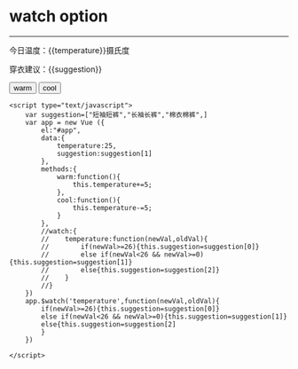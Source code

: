 <!DOCTYPE html>
<html lang="en">
<head>
    <meta charset="UTF-8">
    <script type="text/javascript" src="Vue.js"></script>
    <title>WATCH</title>
</head>
<body>
    <h1>watch option</h1>
    <hr>
    <div id="app">
       <p>今日温度：{{temperature}}摄氏度</p>
       <p>穿衣建议：{{suggestion}}</p>
       <p><button @click="warm">warm</button>  <button @click="cool">cool</button></p>
    </div>

    <script type="text/javascript">
        var suggestion=["短袖短裤","长袖长裤","棉衣棉裤",]
        var app = new Vue ({
            el:"#app",
            data:{
                temperature:25,
                suggestion:suggestion[1]
            },
            methods:{
                warm:function(){
                    this.temperature+=5;
                },
                cool:function(){
                    this.temperature-=5;
                }
            },
            //watch:{
            //    temperature:function(newVal,oldVal){
            //        if(newVal>=26){this.suggestion=suggestion[0]}
            //        else if(newVal<26 && newVal>=0){this.suggestion=suggestion[1]}
            //        else{this.suggestion=suggestion[2]}
            //    }
            //}
        })
        app.$watch('temperature',function(newVal,oldVal){
            if(newVal>=26){this.suggestion=suggestion[0]}
            else if(newVal<26 && newVal>=0){this.suggestion=suggestion[1]}
            else{this.suggestion=suggestion[2]
            }
        })
            
    </script>
</body>
</html>
